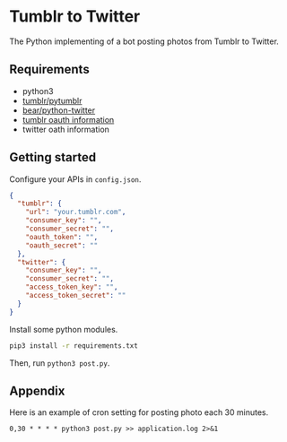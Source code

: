 # Tumblr to Twitter

The Python implementing of a bot posting photos from Tumblr to Twitter.

## Requirements

- python3
- [tumblr/pytumblr](https://github.com/tumblr/pytumblr)
- [bear/python-twitter](https://github.com/bear/python-twitter)
- [tumblr oauth information](https://api.tumblr.com/console)
- twitter oath information

## Getting started

Configure your APIs in `config.json`.

```json
{
  "tumblr": {
    "url": "your.tumblr.com",
    "consumer_key": "",
	"consumer_secret": "",
	"oauth_token": "",
	"oauth_secret": ""
  },
  "twitter": {
    "consumer_key": "",
    "consumer_secret": "",
    "access_token_key": "",
    "access_token_secret": ""
  }
}
```

Install some python modules.

```sh
pip3 install -r requirements.txt
```

Then, run `python3 post.py`.

## Appendix

Here is an example of cron setting for posting photo each 30 minutes.

```
0,30 * * * * python3 post.py >> application.log 2>&1
```
